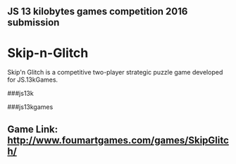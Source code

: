 ## JS 13 kilobytes games competition 2016 submission

# Skip-n-Glitch

Skip'n Glitch is a competitive two-player strategic puzzle game developed for JS.13kGames.

###js13k

###js13kgames


## Game Link: http://www.foumartgames.com/games/SkipGlitch/
